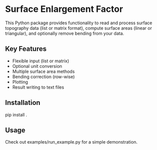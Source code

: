 # Surface Enlargement Factor

This Python package provides functionality to read and process surface topography data
(list or matrix format), compute surface areas (linear or triangular), and optionally
remove bending from your data.

## Key Features
- Flexible input (list or matrix)
- Optional unit conversion
- Multiple surface area methods
- Bending correction (row-wise)
- Plotting
- Result writing to text files

## Installation
pip install .

## Usage
Check out examples/run_example.py for a simple demonstration.